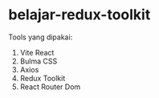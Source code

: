 # belajar-redux-toolkit

Tools yang dipakai:
1. Vite React
2. Bulma CSS
3. Axios
4. Redux Toolkit
5. React Router Dom
